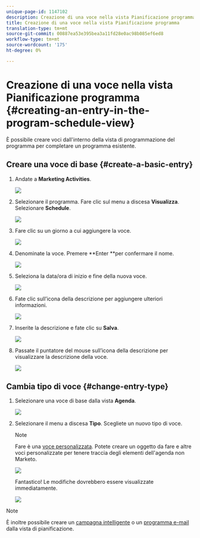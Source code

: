 ```yaml
---
unique-page-id: 1147102
description: Creazione di una voce nella vista Pianificazione programma - Documenti Marketo - Documentazione prodotto
title: Creazione di una voce nella vista Pianificazione programma
translation-type: tm+mt
source-git-commit: 00887ea53e395bea3a11fd28e0ac98b085ef6ed8
workflow-type: tm+mt
source-wordcount: '175'
ht-degree: 0%

---
```



# Creazione di una voce nella vista Pianificazione programma {#creating-an-entry-in-the-program-schedule-view}

È possibile creare voci dall&#39;interno della vista di programmazione del programma per completare un programma esistente.

## Creare una voce di base {#create-a-basic-entry}

1. Andate a **Marketing Activities**.

   ![](assets/login-marketing-activities-1.png)

1. Selezionare il programma. Fare clic sul menu a discesa **Visualizza**. Selezionare **Schedule**.

   ![](assets/image2014-9-16-9-3a22-3a7.png)

1. Fare clic su un giorno a cui aggiungere la voce.

   ![](assets/image2014-9-16-9-3a22-3a33.png)

1. Denominate la voce. Premere **Enter **per confermare il nome.

   ![](assets/image2014-9-16-9-3a22-3a59.png)

1. Seleziona la data/ora di inizio e fine della nuova voce.

   ![](assets/image2014-9-16-9-3a23-3a39.png)

1. Fate clic sull’icona della descrizione per aggiungere ulteriori informazioni.

   ![](assets/image2014-9-16-9-3a25-3a23.png)

1. Inserite la descrizione e fate clic su **Salva**.

   ![](assets/image2014-9-16-9-3a25-3a39.png)

1. Passate il puntatore del mouse sull’icona della descrizione per visualizzare la descrizione della voce.

   ![](assets/image2014-9-16-9-3a25-3a51.png)

## Cambia tipo di voce {#change-entry-type}

1. Selezionare una voce di base dalla vista **Agenda**.

   ![](assets/image2014-9-16-9-3a26-3a5.png)

1. Selezionare il menu a discesa **Tipo**. Scegliete un nuovo tipo di voce.

   >[!NOTE]
   >
   >Fare è una [voce personalizzata](create-custom-entry-types.md). Potete creare un oggetto da fare e altre voci personalizzate per tenere traccia degli elementi dell&#39;agenda non Marketo.

   ![](assets/image2014-9-16-9-3a26-3a36.png)

   Fantastico! Le modifiche dovrebbero essere visualizzate immediatamente.

   ![](assets/image2014-9-16-9-3a27-3a21.png)

>[!NOTE]
>
> È inoltre possibile creare un [campagna intelligente](creating-a-batch-smart-campaign-in-the-program-schedule-view.md) o un [programma e-mail](creating-a-new-email-program-in-the-schedule-view.md) dalla vista di pianificazione.

